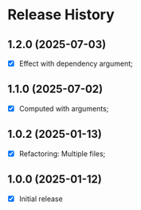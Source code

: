 # Release History


## 1.2.0 (2025-07-03)
- [x] Effect with dependency argument;



## 1.1.0 (2025-07-02)
- [x] Computed with arguments;



## 1.0.2 (2025-01-13)
- [x] Refactoring: Multiple files;



## 1.0.0 (2025-01-12)
- [x] Initial release
